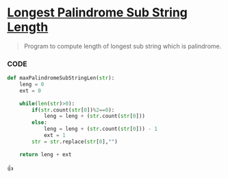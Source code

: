 [Longest Palindrome Sub String Length](http://shivajivarma.com/code-base/2014/12/30/longest-palindrome-substring-length/)
===============

> Program to compute length of longest sub string which is palindrome.

### CODE
```python
def maxPalindromeSubStringLen(str):
	leng = 0
	ext = 0
	
	while(len(str)>0):
		if(str.count(str[0])%2==0):
			leng = leng + (str.count(str[0]))
		else:
			leng = leng + (str.count(str[0])) - 1
			ext = 1
		str = str.replace(str[0],"")
		
	return leng + ext
```

:+1:
